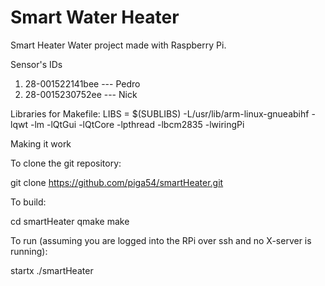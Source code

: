 # Smart Water Heater
Smart Heater Water project made with Raspberry Pi.

Sensor's IDs
1. 28-001522141bee --- Pedro
2. 28-0015230752ee --- Nick

Libraries for Makefile:
LIBS          = $(SUBLIBS) -L/usr/lib/arm-linux-gnueabihf -lqwt -lm -lQtGui -lQtCore -lpthread -lbcm2835 -lwiringPi

Making it work

To clone the git repository:

git clone https://github.com/piga54/smartHeater.git

To build:

cd smartHeater
qmake
make

To run (assuming you are logged into the RPi over ssh and no X-server is running):

startx ./smartHeater




